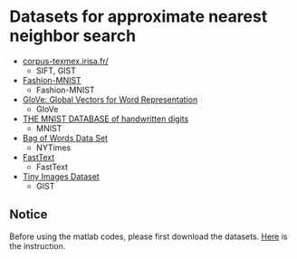 # Datasets for approximate nearest neighbor search

+ [corpus-texmex.irisa.fr/](http://corpus-texmex.irisa.fr/)
  - SIFT, GIST
+ [Fashion-MNIST](https://github.com/zalandoresearch/fashion-mnist)
  - Fashion-MNIST
+ [GloVe: Global Vectors for Word Representation](https://nlp.stanford.edu/projects/glove/)
  - GloVe
+ [THE MNIST DATABASE of handwritten digits](http://yann.lecun.com/exdb/mnist/)
  - MNIST
+ [Bag of Words Data Set](https://archive.ics.uci.edu/ml/datasets/bag+of+words)
  - NYTimes
+ [FastText](https://fasttext.cc/docs/en/english-vectors.html)
  - FastText
+ [Tiny Images Dataset](http://horatio.cs.nyu.edu/mit/tiny/data/index.html)
  - GIST

## Notice 

Before using the matlab codes, please first download the datasets. [Here](./Euclidean/README.md) is the instruction.
